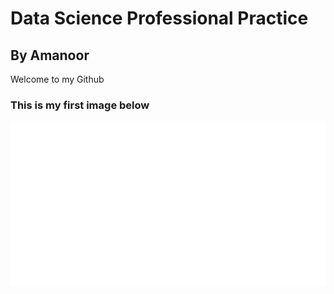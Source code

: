 # Data Science Professional Practice

## By Amanoor

Welcome to my Github

### This is my first image below

![omglogo](images/OMG-White-Logo.png)

